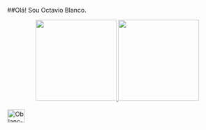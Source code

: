 ##Olá! Sou Octavio Blanco.

<div align="center">
 <a href="https://github.com/OblancC">
 <img height="185em" src="https://github-readme-stats.vercel.app/api?username=OblancC&show_icons=true&theme=dark&include_all_commits=true&count_private=true"/>
 <img height="185em" src="https://github-readme-stats.vercel.app/api/top-langs/?username=OblancC&layout=compact&langs_count=7&theme=dark"/>
</div>

<div style="display: inline_blocks"><br>
            <img align="center" alt="Oblanc-C" height="30" width="40" src="https://cdn.jsdelivr.net/gh/devicons/devicon/icons/c/c-original.svg" />
</div>

##
